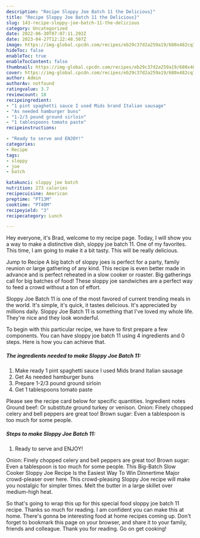 ```yaml
---
description: "Recipe Sloppy Joe Batch 11 the Delicious}"
title: "Recipe Sloppy Joe Batch 11 the Delicious}"
slug: 143-recipe-sloppy-joe-batch-11-the-delicious
category: Uncategorized
date: 2022-06-30T07:07:11.292Z
date: 2023-04-27T12:22:48.507Z
image: https://img-global.cpcdn.com/recipes/eb29c37d2a259a19/680x482cq70/sloppy-joe-batch-11-recipe-main-photo.jpg
hideToc: false
enableToc: true
enableTocContent: false
thumbnail: https://img-global.cpcdn.com/recipes/eb29c37d2a259a19/680x482cq70/sloppy-joe-batch-11-recipe-main-photo.jpg
cover: https://img-global.cpcdn.com/recipes/eb29c37d2a259a19/680x482cq70/sloppy-joe-batch-11-recipe-main-photo.jpg
author: Admin
authorAv: notfound
ratingvalue: 3.7
reviewcount: 18
recipeingredient:
- "1 pint spaghetti sauce I used Mids brand Italian sausage"
- "As needed hamburger buns"
- "1-2/3 pound ground sirloin"
- "1 tablespoons tomato paste"
recipeinstructions:

- "Ready to serve and ENJOY!"
categories:
- Recipe
tags:
- sloppy
- joe
- batch

katakunci: sloppy joe batch 
nutrition: 273 calories
recipecuisine: American
preptime: "PT13M"
cooktime: "PT40M"
recipeyield: "3"
recipecategory: Lunch

---
```



Hey everyone, it's Brad, welcome to my recipe page. Today, I will show you a way to make a distinctive dish, sloppy joe batch 11. One of my favorites. This time, I am going to make it a bit tasty. This will be really delicious.

Jump to Recipe A big batch of sloppy joes is perfect for a party, family reunion or large gathering of any kind. This recipe is even better made in advance and is perfect reheated in a slow cooker or roaster. Big gatherings call for big batches of food! These sloppy joe sandwiches are a perfect way to feed a crowd without a ton of effort.

Sloppy Joe Batch 11 is one of the most favored of current trending meals in the world. It's simple, it's quick, it tastes delicious. It's appreciated by millions daily. Sloppy Joe Batch 11 is something that I've loved my whole life. They're nice and they look wonderful.


To begin with this particular recipe, we have to first prepare a few components. You can have sloppy joe batch 11 using 4 ingredients and 0 steps. Here is how you can achieve that.

<!--inarticleads1-->

##### The ingredients needed to make Sloppy Joe Batch 11:

1. Make ready 1 pint spaghetti sauce I used Mids brand Italian sausage
1. Get As needed hamburger buns
1. Prepare 1-2/3 pound ground sirloin
1. Get 1 tablespoons tomato paste


Please see the recipe card below for specific quantities. Ingredient notes Ground beef: Or substitute ground turkey or venison. Onion: Finely chopped celery and bell peppers are great too! Brown sugar: Even a tablespoon is too much for some people. 

<!--inarticleads2-->

##### Steps to make Sloppy Joe Batch 11:


1. Ready to serve and ENJOY!

Onion: Finely chopped celery and bell peppers are great too! Brown sugar: Even a tablespoon is too much for some people. This Big-Batch Slow Cooker Sloppy Joe Recipe Is the Easiest Way To Win Dinnertime Major crowd-pleaser over here. This crowd-pleasing Sloppy Joe recipe will make you nostalgic for simpler times. Melt the butter in a large skillet over medium-high heat. 

So that's going to wrap this up for this special food sloppy joe batch 11 recipe. Thanks so much for reading. I am confident you can make this at home. There's gonna be interesting food at home recipes coming up. Don't forget to bookmark this page on your browser, and share it to your family, friends and colleague. Thank you for reading. Go on get cooking!
